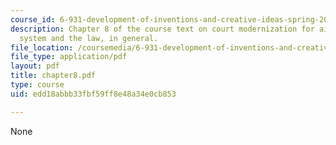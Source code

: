 ```yaml
---
course_id: 6-931-development-of-inventions-and-creative-ideas-spring-2008
description: Chapter 8 of the course text on court modernization for aiding the patent
  system and the law, in general.
file_location: /coursemedia/6-931-development-of-inventions-and-creative-ideas-spring-2008/edd18abbb33fbf59ff8e48a34e0cb853_chapter8.pdf
file_type: application/pdf
layout: pdf
title: chapter8.pdf
type: course
uid: edd18abbb33fbf59ff8e48a34e0cb853

---
```

None